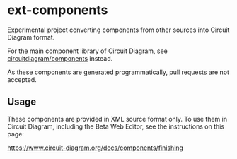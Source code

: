ext-components
==============

Experimental project converting components from other sources into Circuit Diagram
format.

For the main component library of Circuit Diagram, see
[circuitdiagram/components](https://github.com/circuitdiagram/components) instead.

As these components are generated programmatically, pull requests are not accepted.

## Usage

These components are provided in XML source format only. To use them in Circuit Diagram,
including the Beta Web Editor, see the instructions on this page:

https://www.circuit-diagram.org/docs/components/finishing
